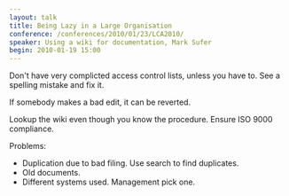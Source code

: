 ```yaml
---
layout: talk
title: Being Lazy in a Large Organisation
conference: /conferences/2010/01/23/LCA2010/
speaker: Using a wiki for documentation, Mark Sufer
begin: 2010-01-19 15:00
---
```

Don't have very complicted access control lists, unless you have to. See a
spelling mistake and fix it.

If somebody makes a bad edit, it can be reverted.

Lookup the wiki even though you know the procedure. Ensure ISO 9000 compliance.

Problems:

* Duplication due to bad filing. Use search to find duplicates.
* Old documents.
* Different systems used. Management pick one.

